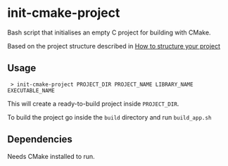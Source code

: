 # init-cmake-project

Bash script that initialises an empty C project for building with CMake.

Based on the project structure described in [How to structure your project](https://cliutils.gitlab.io/modern-cmake/chapters/basics/structure.html)

## Usage

` > init-cmake-project PROJECT_DIR PROJECT_NAME LIBRARY_NAME EXECUTABLE_NAME`

This will create a ready-to-build project inside `PROJECT_DIR`.

To build the project go inside the `build` directory and run `build_app.sh`

## Dependencies

Needs CMake installed to run.

